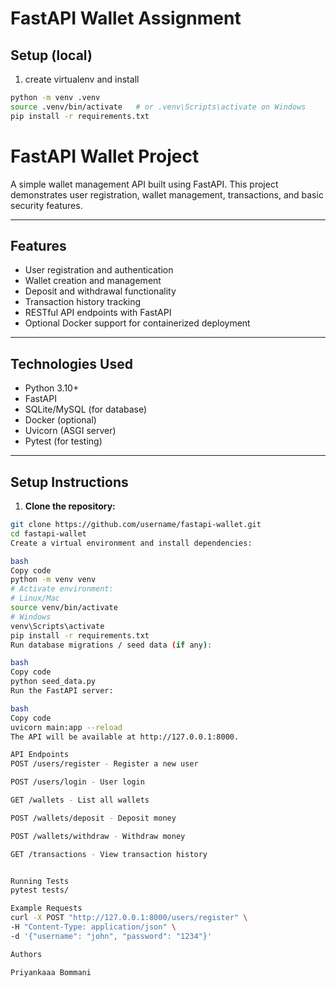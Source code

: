 # FastAPI Wallet Assignment

## Setup (local)

1. create virtualenv and install

```bash
python -m venv .venv
source .venv/bin/activate   # or .venv\Scripts\activate on Windows
pip install -r requirements.txt
```

# FastAPI Wallet Project

A simple wallet management API built using FastAPI. This project demonstrates user registration, wallet management, transactions, and basic security features.

---

## Features

- User registration and authentication
- Wallet creation and management
- Deposit and withdrawal functionality
- Transaction history tracking
- RESTful API endpoints with FastAPI
- Optional Docker support for containerized deployment

---

## Technologies Used

- Python 3.10+
- FastAPI
- SQLite/MySQL (for database)
- Docker (optional)
- Uvicorn (ASGI server)
- Pytest (for testing)

---

## Setup Instructions

1. **Clone the repository:**

```bash
git clone https://github.com/username/fastapi-wallet.git
cd fastapi-wallet
Create a virtual environment and install dependencies:

bash
Copy code
python -m venv venv
# Activate environment:
# Linux/Mac
source venv/bin/activate
# Windows
venv\Scripts\activate
pip install -r requirements.txt
Run database migrations / seed data (if any):

bash
Copy code
python seed_data.py
Run the FastAPI server:

bash
Copy code
uvicorn main:app --reload
The API will be available at http://127.0.0.1:8000.

API Endpoints
POST /users/register - Register a new user

POST /users/login - User login

GET /wallets - List all wallets

POST /wallets/deposit - Deposit money

POST /wallets/withdraw - Withdraw money

GET /transactions - View transaction history


Running Tests
pytest tests/

Example Requests
curl -X POST "http://127.0.0.1:8000/users/register" \
-H "Content-Type: application/json" \
-d '{"username": "john", "password": "1234"}'

Authors

Priyankaaa Bommani

```
